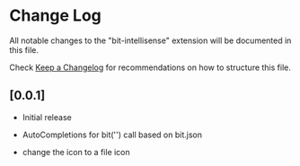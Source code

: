 # Change Log

All notable changes to the "bit-intellisense" extension will be documented in this file.

Check [Keep a Changelog](http://keepachangelog.com/) for recommendations on how to structure this file.

## [0.0.1]

- Initial release

- AutoCompletions for bit('') call based on bit.json

- change the icon to a file icon